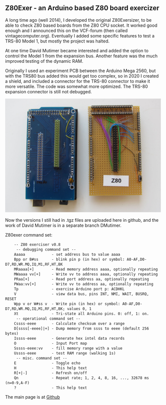 ## Z80Exer - an Arduino based Z80 board exercizer

A long time ago (well 2014), I developed the original Z80Exersizer, to be able to check Z80 based boards from the Z80 CPU
socket. It worked good enough and I announced this on the VCF-forum (then called vintagecomputer.org). Eventually I added 
some specific features to test a TRS-80 Model 1, but mostly the project was halted.

At one time David Mutimer became interested and added the option to control the Model 1 from the expansion bus. Another 
feature was the much improved testing of the dynamic RAM.

Originally I used an experiment PCB between the Arduino Mega 2560, but with the TRS80 bus added this would get too complex, 
so in 2020 I created a shield, and included a connector for the TRS-80 connector to make it more versatile. The code was 
somewhat more optimized. The TRS-80 expansion connector is still not debugged.

![Z80 exer shields; prototype and first PBC version](shields.jpg)

Now the versions I still had in .tgz files are uploaded here in github, and the work of David Mutimer is in a separate 
branch DMutimer.

Z80exer command set:

        -- Z80 exerciser v0.8                                          
         -- debugging command set --
        Aaaaa            - set address bus to value aaaa
        Bpp or B#ss      - blink pin p (in hex) or symbol: A0-AF,D0-D7,RD,WR.MQ,IQ,M1,RF,HT,BK
        MRaaaa[+]        - Read memory address aaaa, optionally repeating
        MWaaaa vv[+]     - Write vv to address aaaa, optionally repeating
        PRaa[+]          - Read port address aa, optionally repeating
        PWaa:vv[+]       - Write vv to address aa, optionally repeating
        Tp               - exercise Arduino port p: ACDHKL
        V                - view data bus, pins INT, NMI, WAIT, BUSRQ, RESET
        Wpp v or W#ss v  - Write pin (in hex) or symbol: A0-AF,D0-D7,RD,WR.MQ,IQ,M1,RF,HT,BK; values 0, 1
        Xt               - Tri-state all Arduino pins. 0: off, 1: on.
         -- operational command set --
        Cssss-eeee       - Calculate checksum over a range
        D[ssss[-eeee]|+] - Dump memory from ssss to eeee (default 256 bytes)
        Issss-eeee       - Generate hex intel data records
        O                - Input Port map
        Sssss-eeee:vv    - fill memory range with a value
        Ussss-eeee       - test RAM range (walking 1s)
         -- misc. command set --
        E                - Toggle echo
        H                - This help text
        R[+|-]           - Refresh on/off
        Qn               - Repeat rate; 1, 2, 4, 8, 16, ..., 32678 ms (n=0-9,A-F)
        ?                - This help text



The main page is at [Github](https://electrickery.nl/digaud/arduino/Z80exer/)
